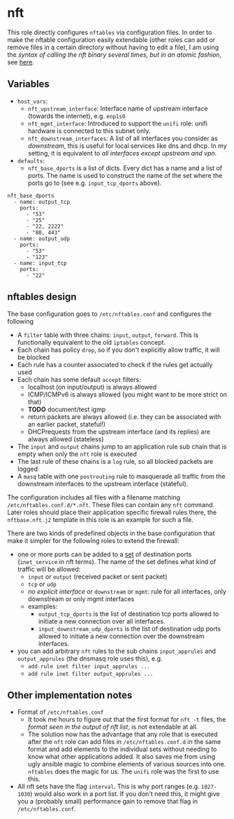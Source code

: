 
# nft

This role directly configures `nftables` via configuration files. In order to make the nftable
configuration easily extendable (other roles can add or remove files in a certain directory
without having to edit a file), I am using the *syntax of calling the nft binary several times, but in an atomic fashion*,
see [here](https://wiki.nftables.org/wiki-nftables/index.php/Scripting#File_formats).

## Variables

* `host_vars`:
    * `nft_upstream_interface`: Interface name of upstream interface (towards the internet), e.g. `enp1s0`
    * `nft_mgmt_interface`: Introduced to support the `unifi` role: unifi hardware is connected to this subnet only.
    * `nft_downstream_interfaces`: A list of all interfaces you consider as *downstream*, this is useful for local services like dns and dhcp. In my setting, it is equivalent to *all interfaces except upstream and vpn*.
* `defaults`:
   * `nft_base_dports` is a list of dicts. Every dict has a name and a list of ports. The name is used to construct the name of the set where the ports go to (see e.g. `input_tcp_dports` above).

```
nft_base_dports
  - name: output_tcp
    ports:
      - "53"
      - "25"
      - "22, 2222"
      - "80, 443"
  - name: output_udp
    ports:
      - "53"
      - "123"
  - name: input_tcp
    ports:
      - "22"
```

## nftables design

The base configuration goes to `/etc/nftables.conf` and configures the following
* A `filter` table with three chains: `input`, `output`, `forward`. This is functionally equivalent to the old `iptables` concept.
* Each chain has policy `drop`, so if you don't explicitly allow traffic, it will be blocked
* Each rule has a counter associated to check if the rules get actually used
* Each chain has some default `accept` filters:
    * localhost (on input/output) is always allowed
    * ICMP/ICMPv6 is always allowed (you might want to be more strict on that)
    * **TODO** document/test igmp
    * return packets are always allowed (i.e. they can be associated with an earlier packet, stateful!)
    * DHCPrequests from the upstream interface (and its replies) are always allowed (stateless)
* The `input` and `output` chains jump to an application rule sub chain that is empty when only the `nft` role is executed
* The last rule of these chains is a `log` rule, so all blocked packets are logged
* A `masq` table with one `postrouting` rule to masquerade all traffic from the downstream interfaces to the upstream interface (stateful).

The configuration includes all files with a filename matching `/etc/nftables.conf.d/*.nft`. These files
can contain any `nft` command. Later roles should place their application specific firewall rules
there, the `nftbase.nft.j2` template in this role is an example for such a file.

There are two kinds of predefined objects in the base configuration that make it simpler for the
following roles to extend the firewall:

* one or more ports can be added to a [set](https://wiki.nftables.org/wiki-nftables/index.php/Sets) of destination ports (`inet_service` in nft terms). The name of the set defines what kind of traffic will be allowed:
    * `input` or `output` (received packet or sent packet)
    * `tcp` or `udp`
    * *no explicit interface* or `downstream` or `mgmt`: rule for all interfaces, only downstream or only mgmt interfaces
    * examples:
        * `output_tcp_dports` is the list of destination tcp ports allowed to initiate a new connection over all interfaces.
        * `input_downstream_udp_dports` is the list of destination udp ports allowed to initiate a new connection over the downstream interfaces.
* you can add arbitrary `nft` rules to the sub chains `input_apprules` and `output_apprules` (the dnsmasq role uses this), e.g.
  * `add rule inet filter input_apprules ...`
  * `add rule inet filter output_apprules ...`

## Other implementation notes

* Format of `/etc/nftables.conf`
  * It took me hours to figure out that the first format for `nft -t` files, the *format seen in the output of nft list*, is not extendable at all.
  * The solution now has the advantage that any role that is executed after the `nft` role can add files in `/etc/nftables.conf.d` in the same format and add elements to the individual sets without needing to know what other applications added. It also saves me from using ugly ansible magic to combine elements of various sources into one. `nftables` does the magic for us. The `unifi` role was the first to use this.
* All nft sets have the flag `interval`. This is why port ranges (e.g. `1027-1030`) would also work in a port list. If you don't need this, it might give you a (probably small) performance gain to remove that flag in `/etc/nftables.conf`.
  
